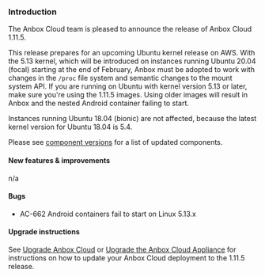 ### Introduction

The Anbox Cloud team is pleased to announce the release of Anbox Cloud 1.11.5.

This release prepares for an upcoming Ubuntu kernel release on AWS. With the 5.13 kernel, which will be introduced on instances running Ubuntu 20.04 (focal) starting at the end of February, Anbox must be adopted to work with changes in the `/proc` file system and semantic changes to the mount system API. If you are running on Ubuntu with kernel version 5.13 or later, make sure you're using the 1.11.5 images. Using older images will result in Anbox and the nested Android container failing to start.

Instances running Ubuntu 18.04 (bionic) are not affected, because the latest kernel version for Ubuntu 18.04 is 5.4.

Please see [component versions](https://anbox-cloud.io/docs/component-versions) for a list of updated components.

#### New features & improvements

n/a

#### Bugs

* AC-662 Android containers fail to start on Linux 5.13.x

#### Upgrade instructions

See [Upgrade Anbox Cloud](https://anbox-cloud.io/docs/howto/update/upgrade-anbox) or [Upgrade the Anbox Cloud Appliance](https://anbox-cloud.io/docs/howto/update/upgrade-appliance) for instructions on how to update your Anbox Cloud deployment to the 1.11.5 release.


